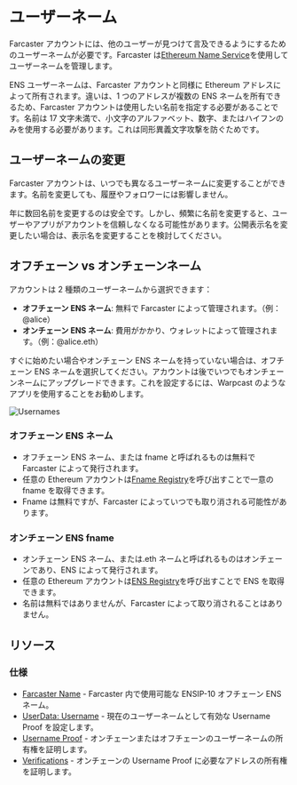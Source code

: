 # ユーザーネーム

Farcaster アカウントには、他のユーザーが見つけて言及できるようにするためのユーザーネームが必要です。Farcaster は[Ethereum Name Service](https://ens.domains/)を使用してユーザーネームを管理します。

ENS ユーザーネームは、Farcaster アカウントと同様に Ethereum アドレスによって所有されます。違いは、1 つのアドレスが複数の ENS ネームを所有できるため、Farcaster アカウントは使用したい名前を指定する必要があることです。名前は 17 文字未満で、小文字のアルファベット、数字、またはハイフンのみを使用する必要があります。これは同形異義文字攻撃を防ぐためです。

## ユーザーネームの変更

Farcaster アカウントは、いつでも異なるユーザーネームに変更することができます。名前を変更しても、履歴やフォロワーには影響しません。

年に数回名前を変更するのは安全です。しかし、頻繁に名前を変更すると、ユーザーやアプリがアカウントを信頼しなくなる可能性があります。公開表示名を変更したい場合は、表示名を変更することを検討してください。

## オフチェーン vs オンチェーンネーム

アカウントは 2 種類のユーザーネームから選択できます：

- **オフチェーン ENS ネーム**: 無料で Farcaster によって管理されます。（例：@alice）
- **オンチェーン ENS ネーム**: 費用がかかり、ウォレットによって管理されます。（例：@alice.eth）

すぐに始めたい場合やオンチェーン ENS ネームを持っていない場合は、オフチェーン ENS ネームを選択してください。アカウントは後でいつでもオンチェーンネームにアップグレードできます。これを設定するには、Warpcast のようなアプリを使用することをお勧めします。

![Usernames](/assets/usernames.png)

### オフチェーン ENS ネーム

- オフチェーン ENS ネーム、または fname と呼ばれるものは無料で Farcaster によって発行されます。
- 任意の Ethereum アカウントは[Fname Registry](./learn/architecture/ens-names)を呼び出すことで一意の fname を取得できます。
- Fname は無料ですが、Farcaster によっていつでも取り消される可能性があります。

### オンチェーン ENS fname

- オンチェーン ENS ネーム、または.eth ネームと呼ばれるものはオンチェーンであり、ENS によって発行されます。
- 任意の Ethereum アカウントは[ENS Registry](https://docs.ens.domains/dapp-developer-guide/the-ens-registry)を呼び出すことで ENS を取得できます。
- 名前は無料ではありませんが、Farcaster によって取り消されることはありません。

## リソース

### 仕様

- [Farcaster Name](https://github.com/farcasterxyz/protocol/blob/main/docs/SPECIFICATION.md#5-fname-specifications) - Farcaster 内で使用可能な ENSIP-10 オフチェーン ENS ネーム。
- [UserData: Username](https://github.com/farcasterxyz/protocol/blob/main/docs/SPECIFICATION.md#23-user-data) - 現在のユーザーネームとして有効な Username Proof を設定します。
- [Username Proof](https://github.com/farcasterxyz/protocol/blob/main/docs/SPECIFICATION.md#17-username-proof) - オンチェーンまたはオフチェーンのユーザーネームの所有権を証明します。
- [Verifications](https://github.com/farcasterxyz/protocol/blob/main/docs/SPECIFICATION.md#25-verifications) - オンチェーンの Username Proof に必要なアドレスの所有権を証明します。
